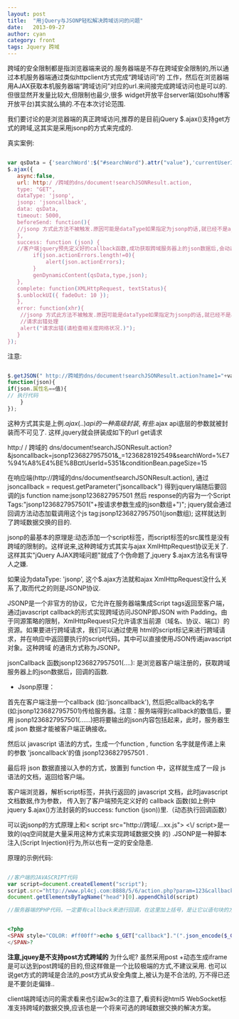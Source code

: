 ```yaml
---
layout: post
title:  "用jQuery与JSONP轻松解决跨域访问的问题"
date:   2013-09-27
author: cyan
category: front
tags: Jquery 跨域
---
```


跨域的安全限制都是指浏览器端来说的.服务器端是不存在跨域安全限制的,所以通过本机服务器端通过类似httpclient方式完成“跨域访问”的 工作，然后在浏览器端用AJAX获取本机服务器端“跨域访问”对应的url.来间接完成跨域访问也是可以的.但很显然开发量比较大,但限制也最少,很多 widget开放平台server端(如sohu博客开放平台)其实就么搞的.不在本次讨论范围.

我们要讨论的是浏览器端的真正跨域访问,推荐的是目前jQuery $.ajax()支持get方式的跨域,这其实是采用jsonp的方式来完成的.

真实案例:

```javascript

var qsData = {'searchWord':$("#searchWord").attr("value"),'currentUserId':$("#currentUserId").attr("value"),'conditionBean.pageSize':$("#pageSize").attr("value")};
$.ajax({
   async:false,
   url: http:/ /跨域的dns/document!searchJSONResult.action,
   type: "GET",
   dataType: 'jsonp',
   jsonp: 'jsoncallback',
   data: qsData,
   timeout: 5000,
   beforeSend: function(){
   //jsonp 方式此方法不被触发.原因可能是dataType如果指定为jsonp的话,就已经不是ajax事件了
   },
   success: function (json) {
   //客户端jquery预先定义好的callback函数,成功获取跨域服务器上的json数据后,会动态执行这个callback函数
	    if(json.actionErrors.length!=0){
	        alert(json.actionErrors);
	    }
	    genDynamicContent(qsData,type,json);
   },
   complete: function(XMLHttpRequest, textStatus){
   $.unblockUI({ fadeOut: 10 });
   },
   error: function(xhr){
    //jsonp 方式此方法不被触发.原因可能是dataType如果指定为jsonp的话,就已经不是ajax事件了
    //请求出错处理
    alert("请求出错(请检查相关度网络状况.)");
   }
});


```

注意:

```javascript

$.getJSON(" http://跨域的dns/document!searchJSONResult.action?name1="+value1+"&jsoncallback=?",
function(json){
if(json.属性名==值){
// 执行代码
    }
});
```

这种方式其实是上例$.ajax({..}) api的一种高级封装,有些$.ajax api底层的参数就被封装而不可见了.
这样,jquery就会拼装成如下的url get请求

http:/ / 跨域的 dns/document!searchJSONResult.action?&jsoncallback=jsonp1236827957501&_=1236828192549&searchWord=%E7%94%A8%E4%BE%8B¤tUserId=5351&conditionBean.pageSize=15

在响应端(http://跨域的dns/document!searchJSONResult.action),
通过 jsoncallback = request.getParameter("jsoncallback") 得到jquery端随后要回调的js function name:jsonp1236827957501
然后 response的内容为一个Script Tags:"jsonp1236827957501("+按请求参数生成的json数组+")";
jquery就会通过回调方法动态加载调用这个js tag:jsonp1236827957501(json数组);
这样就达到了跨域数据交换的目的.

jsonp的最基本的原理是:动态添加一个script标签，而script标签的src属性是没有跨域的限制的。这样说来,这种跨域方式其实与ajax XmlHttpRequest协议无关了.
这样其实"jQuery AJAX跨域问题"就成了个伪命题了,jquery $.ajax方法名有误导人之嫌.

如果设为dataType: 'jsonp', 这个$.ajax方法就和ajax XmlHttpRequest没什么关系了,取而代之的则是JSONP协议.

JSONP是一个非官方的协议，它允许在服务器端集成Script tags返回至客户端，通过javascript callback的形式实现跨域访问JSONP即JSON with Padding。由于同源策略的限制，XmlHttpRequest只允许请求当前源（域名、协议、端口）的资源。如果要进行跨域请求，我们可以通过使用 html的script标记来进行跨域请求，并在响应中返回要执行的script代码，其中可以直接使用JSON传递javascript对象。这种跨域 的通讯方式称为JSONP。

jsonCallback 函数jsonp1236827957501(....): 是浏览器客户端注册的，获取跨域服务器上的json数据后，回调的函数.

* Jsonp原理：

首先在客户端注册一个callback (如:'jsoncallback'), 然后把callback的名字(如:jsonp1236827957501)传给服务器。注意：服务端得到callback的数值后，要用 jsonp1236827957501(......)把将要输出的json内容包括起来，此时，服务器生成 json 数据才能被客户端正确接收。

然后以 javascript 语法的方式，生成一个function , function 名字就是传递上来的参数 'jsoncallback'的值 jsonp1236827957501 .

最后将 json 数据直接以入参的方式，放置到 function 中，这样就生成了一段 js 语法的文档，返回给客户端。

客户端浏览器，解析script标签，并执行返回的 javascript 文档，此时javascript文档数据,作为参数，
传入到了客户端预先定义好的 callback 函数(如上例中jquery $.ajax()方法封装的的success: function (json))里.（动态执行回调函数）

可以说jsonp的方式原理上和< script src="http://跨域/...xx.js"> <\\/ script>是一致的(qq空间就是大量采用这种方式来实现跨域数据交换 的) .JSONP是一种脚本注入(Script Injection)行为,所以也有一定的安全隐患.

原理的示例代码:

```javascript

//客户端的JAVASCRIPT代码
var script=document.createElement("script");
script.src="http://www.pl4cj.com:8888/5/6/action.php?param=123&callback="+fnName;
document.getElementsByTagName("head")[0].appendChild(script)

//服务器端的PHP代码，一定要有callback来进行回调，在这里加上括号，是让它以语句块的方式来进行解析
```

```php

<?php
<SPAN style="COLOR: #ff00ff">echo $_GET["callback"]."(".json_encode($_GET).");";
</SPAN>?
```

**注意,jquey是不支持post方式跨域的**
为什么呢?
虽然采用post +动态生成iframe是可以达到post跨域的目的,但这样做是一个比较极端的方式,不建议采用.
也可以说get方式的跨域是合法的,post方式从安全角度上,被认为是不合法的, 万不得已还是不要剑走偏锋..

client端跨域访问的需求看来也引起w3c的注意了,看资料说html5 WebSocket标准支持跨域的数据交换,应该也是一个将来可选的跨域数据交换的解决方案。



